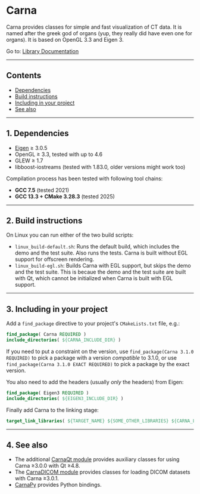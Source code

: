Carna
=====

Carna provides classes for simple and fast visualization of CT data.
It is named after the greek god of organs (yup, they really did have even one for organs).
It is based on OpenGL 3.3 and Eigen 3.

Go to: [Library Documentation](https://kostrykin.github.io/Carna/html)

---
## Contents

* [Dependencies](#1-dependencies)
* [Build instructions](#2-build-instructions)
* [Including in your project](#3-including-in-your-project)
* [See also](#4-see-also)
 
---
## 1. Dependencies

* [Eigen](http://eigen.tuxfamily.org/) ≥ 3.0.5
* OpenGL ≥ 3.3, tested with up to 4.6
* GLEW ≥ 1.7
* libboost-iostreams (tested with 1.83.0, older versions might work too)

Compilation process has been tested with following tool chains:

* **GCC 7.5** (tested 2021)
* **GCC 13.3 + CMake 3.28.3** (tested 2025)

---
## 2. Build instructions

On Linux you can run either of the two build scripts:
- `linux_build-default.sh`: Runs the default build, which includes the demo and the test suite. Also runs the tests. Carna is built without EGL support for offscreen rendering.
- `linux_build-egl.sh`: Builds Carna with EGL support, but skips the demo and the test suite. This is becaue the demo and the test suite are built with Qt, which cannot be initialized when Carna is built with EGL support.

---
## 3. Including in your project

Add a `find_package` directive to your project's `CMakeLists.txt` file, e.g.:

```CMake
find_package( Carna REQUIRED )
include_directories( ${CARNA_INCLUDE_DIR} )
```

If you need to put a constraint on the version, use `find_package(Carna 3.1.0 REQUIRED)`
to pick a package with a version *compatible* to 3.1.0,
or use `find_package(Carna 3.1.0 EXACT REQUIRED)` to pick a package by the exact version.

You also need to add the headers (usually *only* the headers) from Eigen:

```CMake
find_package( Eigen3 REQUIRED )
include_directories( ${EIGEN3_INCLUDE_DIR} )
```

Finally add Carna to the linking stage:

```CMake
target_link_libraries( ${TARGET_NAME} ${SOME_OTHER_LIBRARIES} ${CARNA_LIBRARIES} )
```

---
## 4. See also

* The additional [CarnaQt module](https://github.com/RWTHmediTEC/CarnaQt) provides auxiliary classes for using Carna ≥3.0.0 with Qt ≥4.8.
* The [CarnaDICOM module](https://github.com/RWTHmediTEC/CarnaDICOM) provides classes for loading DICOM datasets with Carna ≥3.0.1.
* [CarnaPy](https://github.com/kostrykin/CarnaPy) provides Python bindings.
